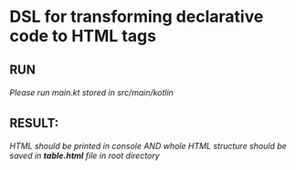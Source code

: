 # DSL for transforming declarative code to HTML tags
## RUN
###### Please run main.kt stored in src/main/kotlin
## RESULT:
###### HTML should be printed in console AND whole HTML structure should be saved in **table.html** file in root directory